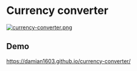 # Currency converter

[![currency-converter.png](https://i.postimg.cc/tCLcKrF8/currency-converter.png)](https://postimg.cc/CzsJDsP4)

## Demo 

https://damian1603.github.io/currency-converter/
